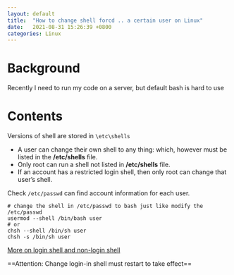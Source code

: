 ```yaml
---
layout: default
title:  "How to change shell forcd .. a certain user on Linux"
date:   2021-08-31 15:26:39 +0800
categories: Linux
---
```


# Background

Recently I need to run my code on a server, but default bash is hard to use



# Contents

Versions of shell are stored in `\etc\shells`

- A user can change their own shell to any thing: which, however must be listed in the **/etc/shells** file.
- Only root can run a shell not listed in **/etc/shells** file.
- If an account has a restricted login shell, then only root can change that user’s shell.



Check `/etc/passwd` can find account information for each user.

```shell
# change the shell in /etc/passwd to bash just like modify the /etc/passwd
usermod --shell /bin/bash user
# or
chsh --shell /bin/sh user
chsh -s /bin/sh user
```
[More on login shell and non-login shell](https://tecadmin.net/difference-between-login-and-non-login-shell/)

 ==Attention: Change login-in shell must restart to take effect==









